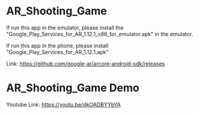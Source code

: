 # AR_Shooting_Game

If run this app in the emulator, please install the "Google_Play_Services_for_AR_1.12.1_x86_for_emulator.apk" in the emulator.


If run this app in the phone, please install
"Google_Play_Services_for_AR_1.12.1.apk"

Link: https://github.com/google-ar/arcore-android-sdk/releases



# AR_Shooting_Game Demo
Youtube Link:
https://youtu.be/dkOADBYYbYA
